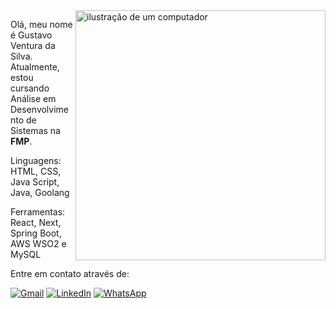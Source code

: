 <img src="https://raw.githubusercontent.com/MicaelliMedeiros/micaellimedeiros/master/image/computer-illustration.png" alt="ilustração de um computador" min-width="400px" max-width="400px" width="400px" align="right">

<p align="left"> 
  
Olá, meu nome é Gustavo Ventura da Silva. Atualmente, estou cursando Análise em Desenvolvimento de Sistemas na <strong>FMP</strong>.
</p>

<p align="left">
Linguagens: HTML, CSS, Java Script, Java, Goolang
</p>

<p align="left">
Ferramentas: React, Next, Spring Boot, AWS WSO2 e MySQL
</p>

<p align="left">
  Entre em contato através de:
</p>

<p align="left">
  <a href="mailto:gustavo.ventura.work@gmail.com" title="Gmail">
  <img src="https://img.shields.io/badge/-Gmail-FF0000?style=flat-square&labelColor=FF0000&logo=gmail&logoColor=white&link=LINK-DO-SEU-GMAIL" alt="Gmail"/></a>

  <a href="https://www.linkedin.com/in/gustavoventuradasilva/" title="LinkedIn">
  <img src="https://img.shields.io/badge/-Linkedin-0e76a8?style=flat-square&logo=Linkedin&logoColor=white&link=LINK-DO-SEU-LINKEDIN" alt="LinkedIn"/></a>

  <a href="https://wa.me/48998366126" target="_blank" title="WhatsApp">
  <img src="https://img.shields.io/badge/-WhatsApp-25d366?style=flat-square&labelColor=25d366&logo=whatsapp&logoColor=white&link=API-DO-SEU-WHATSAPP" alt="WhatsApp"/></a>
</p>
